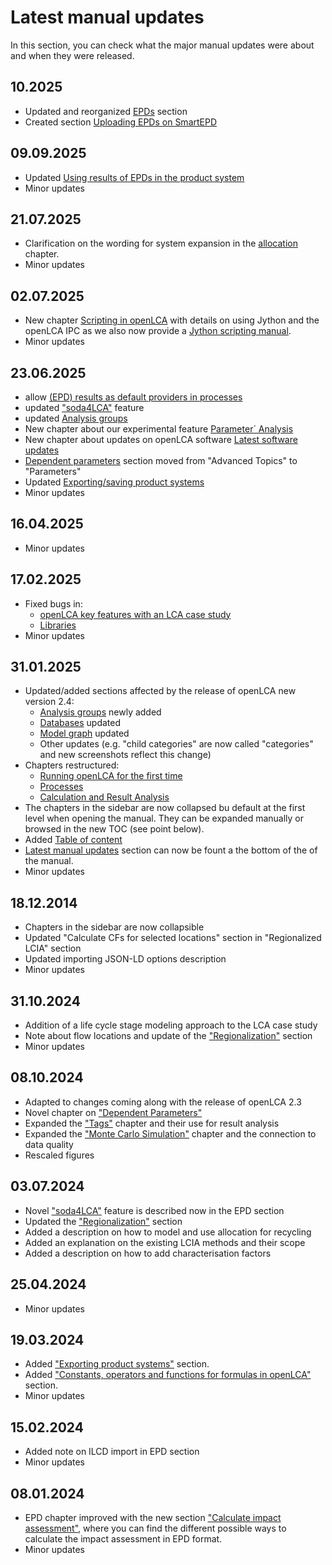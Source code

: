# Latest manual updates

In this section, you can check what the major manual updates were about and when they were released.

## 10.2025

- Updated and reorganized [EPDs](./epds/README.md) section
- Created section [Uploading EPDs on SmartEPD](./epds/smartepd.md)

## 09.09.2025

- Updated [Using results of EPDs in the product system](./epds/life_cycle_models.md)
- Minor updates

## 21.07.2025

- Clarification on the wording for system expansion in the [allocation](./allocation.md) chapter.
- Minor updates

## 02.07.2025

- New chapter [Scripting in openLCA](./scripting/index.md) with details on using Jython and the openLCA IPC as we also now provide a [Jython scripting manual](https://greendelta.github.io/openLCAJython-manual/).
- Minor updates

## 23.06.2025

- allow [(EPD) results as default providers in processes](./epds/life_cycle_models.md)
- updated ["soda4LCA"](./epds/soda4lca.md) feature 
- updated [Analysis groups](./res_analysis/res_analysis_groups.md)
- New chapter about our experimental feature [Parameter´ Analysis](./parameters/parameter_analysis.md)
- New chapter about updates on openLCA software [Latest software updates](software_updates.md)
- [Dependent parameters](parameters/dependent_parameter.md) section moved from "Advanced Topics" to "Parameters"
- Updated [Exporting/saving product systems](./prod_sys/exporting.md)
- Minor updates

## 16.04.2025

- Minor updates

## 17.02.2025

- Fixed bugs in:
    - [openLCA key features with an LCA case study](./conceptual_guideline.md)
    - [Libraries](./libraries/index.md)
- Minor updates

## 31.01.2025

- Updated/added sections affected by the release of openLCA new version 2.4:
    - [Analysis groups](./res_analysis/res_analysis_groups.md) newly added
    - [Databases](./databases/index.md) updated
    - [Model graph](./prod_sys/model_graph.md) updated
    - Other updates (e.g. "child categories" are now called "categories" and new screenshots reflect this change)
- Chapters restructured:
    - [Running openLCA for the first time](./running_olca/index.md)
    - [Processes](./processes/index.md)
    - [Calculation and Result Analysis](./res_analysis/index.md)
- The chapters in the sidebar are now collapsed bu default at the first level when opening the manual. They can be expanded manually or browsed in the new TOC (see point below).
- Added [Table of content](./toc.md)
- [Latest manual updates](./updates.md) section can now be fount a the bottom of the of the manual. 
- Minor updates

## 18.12.2014

- Chapters in the sidebar are now collapsible
- Updated "Calculate CFs for selected locations" section in "Regionalized LCIA" section
- Updated importing JSON-LD options description
- Minor updates

## 31.10.2024

- Addition of a life cycle stage modeling approach to the LCA case study
- Note about flow locations and update of the ["Regionalization"](./advanced_top/regionalized.md) section
- Minor updates 

## 08.10.2024

- Adapted to changes coming along with the release of openLCA 2.3
- Novel chapter on ["Dependent Parameters"](./advanced_top/dependent_parameter.md)
- Expanded the ["Tags"](./cheat/tags.md) chapter and their use for result analysis
- Expanded the ["Monte Carlo Simulation"](./advanced_top/monte_carlo.md) chapter and the connection to data quality
- Rescaled figures

## 03.07.2024

- Novel ["soda4LCA"](./epds/soda4lca.md) feature is described now in the EPD section
- Updated the ["Regionalization"](./advanced_top/regionalized.md) section
- Added a description on how to model and use allocation for recycling
- Added an explanation on the existing LCIA methods and their scope
- Added a description on how to add characterisation factors

## 25.04.2024

- Minor updates

## 19.03.2024

- Added ["Exporting product systems"](./prod_sys/exporting.md) section.
- Added ["Constants, operators and functions for formulas in openLCA"](./advanced_top/formulas_in_openlca.md) section.
- Minor updates

## 15.02.2024

- Added note on ILCD import in EPD section
- Minor updates

## 08.01.2024

- EPD chapter improved with the new section ["Calculate impact assessment"](./epds/calculate_impact_assessment.md), where you can find the different possible ways to calculate the impact assessment in EPD format.
- Minor updates
